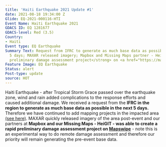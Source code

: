 ```yaml
---
title: 'Haiti Earthquake 2021 Update #1'
date: 2021-08-18 19:34:00 Z
Glide: EQ-2021-000116-HTI
Event Name: Haiti Earthquake 2021
GDACS ID: EQ 1281677
GDACS-level: Red (3.5)
Country:
- Haiti
Event type: EQ Earthquake
Summary Text: Request from IFRC to generate as much base data as possible in the next
  5 days; MAXAR released imagery; Mapbox and Missing Maps partner - HeiGIT - rapid
  preliminary damage assessment project</strong> on <a href="https://mapswipe.org/">Mapswipe</a>;
Feature Image: EQ Earthquake
Status: alert
Post-type: update
source: HOT
---
```


Haiti Earthquake - after Tropical Storm Grace passed over the earthquake zone, wind and rain added complications to the response efforts and caused additional damage. We received a request from the <strong>IFRC in the region to generate as much base data as possible in the next 5 days.</strong> Therefore we have continued to add mapping projects in the impacted area <a href="https://tasks.hotosm.org/explore?campaign=Haiti%20Earthquake%202021">(see here)</a>. MAXAR quickly released imagery of the area post-event and our partners at <strong>Mapbox and our Missing Maps - HeiGIT - was able to create a rapid preliminary damage assessment project on <a href="https://mapswipe.org/">Mapswipe</a></strong> - note this is an experimental way to do remote damage assessment and therefore our priority will remain generating the pre-event base data.